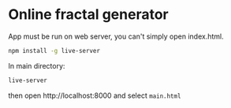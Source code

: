 # Online fractal generator

App must be run on web server, you can't simply open index.html.

```bash
npm install -g live-server
```

In main directory:
```bash
live-server
```

then open http://localhost:8000 and select `main.html`